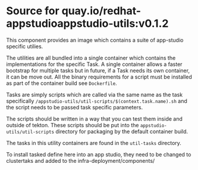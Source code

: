 # Source for quay.io/redhat-appstudioappstudio-utils:v0.1.2

This component provides an image which contains a suite of app-studio specific utilies.

The utilities are all bundled into a single container which contains the implementations for the specific Task. A single container allows a faster bootstrap for multiple tasks but in future, if a Task needs its own container, it can be move out.
All the binary requirements for a script must be installed as part of the container build see `Dockerfile`.  

Tasks are simply scripts which are called via the same name as the task specifically `/appstudio-utils/util-scripts/$(context.task.name).sh`  and the script needs to be passed task specific parameters. 

The scripts should be written in a way that you can test them inside and outside of tekton.
These scripts should be put into the `appstudio-utils/util-scripts` directory for packaging by the default container build.

The tasks in this utility containers are found in the `util-tasks` directory. 

To install tasked define here into an app studio, they need to be changed to clustertaks and added to the infra-deployment/components/